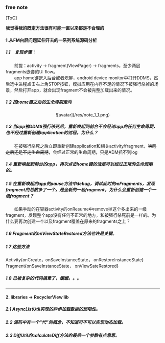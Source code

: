 ### free note
[ToC]

**我觉得我的既定方法很有可能一直以来都是不合理的**

#### 1.从FM白屏问题延伸开去的一系列系统源码分析
##### 1.1　复现步骤：  
&emsp;&emsp;前提：activity -> fragment(VIewPager) -> fragments，至少两层fragments嵌套的UI flow。  
&emsp;&emsp;app home键退入后台或者熄屏，android device monitor中打开DDMS，然后选中进程点击右上角STOP按钮，模拟应用在内存不足的情况下被强行杀掉的场景，然后打开app，就会出现fragment不会被完整加载出来的情况。  
##### 1.2 按home键之后的生命周期走向   

<div align=center>![avatar](/res/note_1_1.png)</div>    

##### 1.3 当app被DDMS强行杀死后，重新唤起到前台不会经过app的任何生命周期，也不经过重新创建application的过程，为什么？  
&emsp;&emsp;在被强行杀死之后立即重新创建application和相关activity/fragment，~~唤醒之后还是不走生命周期~~，会经过正常的生命周期，只是ADM抓不到log   


##### 1.4 重新唤起到前台的app，再次点击home键的话是可以经过正常的生命周期的。  

##### 1.5 在重新唤起的app的pause方法中debug，调试此时的mFragments，发现fragment的总数多了一个，是全新的一级fragment，为什么会重新创建一个一级fragment？   
&emsp;&emsp;如果手动的在容器activity的onResume中remove掉这个多出来的一级fragment，发现整个app没有任何不正常的地方，和被强行杀死前是一样的。为什么要再次创建一个以及fragment覆盖在原来的fragments之上？  

##### 1.6 Fragment的onViewStateRestored方法也许是关键。  

##### 1.7 这些方法   
Activity{onCreate，onSaveInstanceState， onRestoreInstanceState}    
Fragment{onSaveInstanceState， onViewSateRestored}

##### 1.8 已被复杂的代码搞晕了，缓缓。。。

---

#### 2. libraries -> RecyclerView lib

##### 2.1 AsyncListUtil实现的异歩加载数据的局限性。  

##### 2.2 源码中有一个“代”的概念，不知道可不可以实现动态加载。

##### 2.3 DiffUtil的calculateDiff方法的最后一个参数有点意思。

